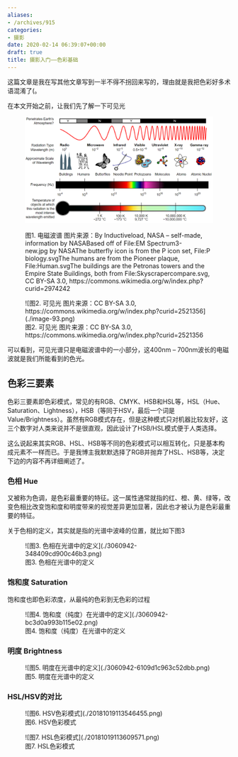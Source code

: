 ```yaml
---
aliases:
- /archives/915
categories:
- 摄影
date: 2020-02-14 06:39:07+00:00
draft: true
title: 摄影入门——色彩基础
---
```


这篇文章是我在写其他文章写到一半不得不拐回来写的，理由就是我把色彩好多术语混淆了(。



在本文开始之前，让我们先了解一下可见光<figure class="wp-block-image size-large">

![图片](./image-29.png)
 <figcaption>图1. 电磁波谱  
图片来源：By Inductiveload, NASA – self-made, information by NASABased off of File:EM Spectrum3-new.jpg by NASAThe butterfly icon is from the P icon set, File:P biology.svgThe humans are from the Pioneer plaque, File:Human.svgThe buildings are the Petronas towers and the Empire State Buildings, both from File:Skyscrapercompare.svg, CC BY-SA 3.0, https://commons.wikimedia.org/w/index.php?curid=2974242</figcaption></figure> <figure class="wp-block-image size-large">
![图2. 可见光  
图片来源：CC BY-SA 3.0, https://commons.wikimedia.org/w/index.php?curid=2521356](./image-93.png)
<figcaption>图2. 可见光  
图片来源：CC BY-SA 3.0, https://commons.wikimedia.org/w/index.php?curid=2521356</figcaption></figure> 

可以看到，可见光谱只是电磁波谱中的一小部分，这400nm – 700nm波长的电磁波就是我们所能看到的色光。



## 色彩三要素

色彩三要素即色彩模式，常见的有RGB、CMYK、HSB和HSL等，HSL（Hue、Saturation、Lightness），HSB（等同于HSV，最后一个词是Value/Brightness）。虽然有RGB模式存在，但是这种模式只对机器比较友好，这三个数字对人类来说并不是很直观，因此设计了HSB/HSL模式便于人类选择。

这么说起来其实RGB、HSL、HSB等不同的色彩模式可以相互转化，只是基本构成元素不一样而已。于是我博主我默默选择了RGB并抛弃了HSL、HSB等，决定下边的内容不再详细阐述了。

### 色相 Hue

又被称为色调，是色彩最重要的特征。这一属性通常就指的红、橙、黄、绿等，改变色相比改变饱和度和明度带来的视觉差异更加显著，因此也才被认为是色彩最重要的特征。

关于色相的定义，其实就是指的光谱中波峰的位置，就比如下图3

<div class="wp-block-image">
<figure class="aligncenter size-large">
![图3. 色相在光谱中的定义](./3060942-348409cd900c46b3.png)
<figcaption>图3. 色相在光谱中的定义</figcaption></figure>
</div>

### 饱和度 Saturation

饱和度也即色彩浓度，从最纯的色彩到无色彩的过程

<div class="wp-block-image">
<figure class="aligncenter size-large">
![图4. 饱和度（纯度）在光谱中的定义](./3060942-bc3d0a993b115e02.png)
<figcaption>图4. 饱和度（纯度）在光谱中的定义</figcaption></figure>
</div>

### 明度 Brightness
<div class="wp-block-image">
<figure class="aligncenter size-large">
![图5. 明度在光谱中的定义](./3060942-6109d1c963c52dbb.png)
<figcaption>图5. 明度在光谱中的定义</figcaption></figure>
</div>

### HSL/HSV的对比
<div class="wp-block-image">
<figure class="aligncenter size-large">
![图6. HSV色彩模式](./20181019113546455.png)
<figcaption>图6. HSV色彩模式</figcaption></figure>
</div>
<div class="wp-block-image">
<figure class="aligncenter size-large">
![图7. HSL色彩模式](./20181019113609571.png)
<figcaption>图7. HSL色彩模式</figcaption></figure>
</div>